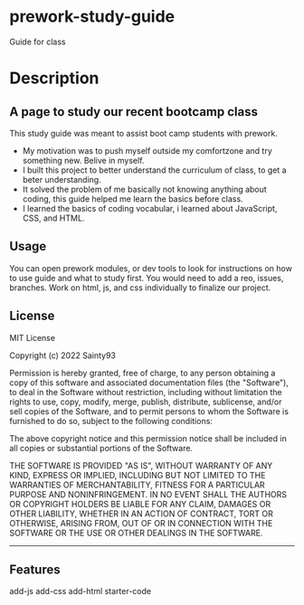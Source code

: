 # prework-study-guide
Guide for class
# Description

## A page to study our recent bootcamp class

This study guide was meant to assist boot camp students with prework.

- My motivation was to push myself outside my comfortzone and try something new. Belive in myself.
- I built this project to better understand the curriculum of class, to get a beter understanding. 
- It solved the problem of me basically not knowing anything about coding, this guide helped me learn the basics before class.
- I learned the basics of coding vocabular, i learned about JavaScript, CSS, and HTML. 



## Usage

You can open prework modules, or dev tools to look for instructions on how to use guide and what to study first. You would need to add a reo, issues, branches. Work on html, js, and css individually to finalize our project. 




## License

MIT License

Copyright (c) 2022 Sainty93

Permission is hereby granted, free of charge, to any person obtaining a copy
of this software and associated documentation files (the "Software"), to deal
in the Software without restriction, including without limitation the rights
to use, copy, modify, merge, publish, distribute, sublicense, and/or sell
copies of the Software, and to permit persons to whom the Software is
furnished to do so, subject to the following conditions:

The above copyright notice and this permission notice shall be included in all
copies or substantial portions of the Software.

THE SOFTWARE IS PROVIDED "AS IS", WITHOUT WARRANTY OF ANY KIND, EXPRESS OR
IMPLIED, INCLUDING BUT NOT LIMITED TO THE WARRANTIES OF MERCHANTABILITY,
FITNESS FOR A PARTICULAR PURPOSE AND NONINFRINGEMENT. IN NO EVENT SHALL THE
AUTHORS OR COPYRIGHT HOLDERS BE LIABLE FOR ANY CLAIM, DAMAGES OR OTHER
LIABILITY, WHETHER IN AN ACTION OF CONTRACT, TORT OR OTHERWISE, ARISING FROM,
OUT OF OR IN CONNECTION WITH THE SOFTWARE OR THE USE OR OTHER DEALINGS IN THE
SOFTWARE.

---



## Features
add-js
add-css
add-html
starter-code


#
